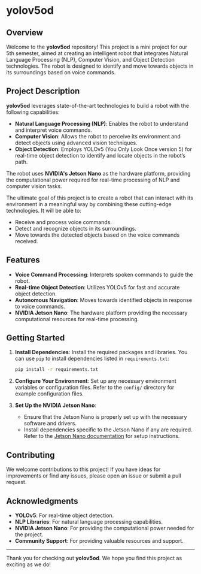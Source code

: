 # yolov5od

## Overview

Welcome to the **yolov5od** repository! This project is a mini project for our 5th semester, aimed at creating an intelligent robot that integrates Natural Language Processing (NLP), Computer Vision, and Object Detection technologies. The robot is designed to identify and move towards objects in its surroundings based on voice commands.

## Project Description

**yolov5od** leverages state-of-the-art technologies to build a robot with the following capabilities:
- **Natural Language Processing (NLP)**: Enables the robot to understand and interpret voice commands.
- **Computer Vision**: Allows the robot to perceive its environment and detect objects using advanced vision techniques.
- **Object Detection**: Employs YOLOv5 (You Only Look Once version 5) for real-time object detection to identify and locate objects in the robot’s path.

The robot uses **NVIDIA's Jetson Nano** as the hardware platform, providing the computational power required for real-time processing of NLP and computer vision tasks.

The ultimate goal of this project is to create a robot that can interact with its environment in a meaningful way by combining these cutting-edge technologies. It will be able to:
- Receive and process voice commands.
- Detect and recognize objects in its surroundings.
- Move towards the detected objects based on the voice commands received.

## Features

- **Voice Command Processing**: Interprets spoken commands to guide the robot.
- **Real-time Object Detection**: Utilizes YOLOv5 for fast and accurate object detection.
- **Autonomous Navigation**: Moves towards identified objects in response to voice commands.
- **NVIDIA Jetson Nano**: The hardware platform providing the necessary computational resources for real-time processing.


## Getting Started

1. **Install Dependencies**:
   Install the required packages and libraries. You can use `pip` to install dependencies listed in `requirements.txt`:
   ```bash
   pip install -r requirements.txt

2. **Configure Your Environment**:
   Set up any necessary environment variables or configuration files. Refer to the `config/` directory for example configuration files.

3. **Set Up the NVIDIA Jetson Nano**:
   - Ensure that the Jetson Nano is properly set up with the necessary software and drivers.
   - Install dependencies specific to the Jetson Nano if any are required. Refer to the [Jetson Nano documentation](https://developer.nvidia.com/embedded/learn/get-started-jetson-nano-devkit) for setup instructions.


## Contributing

We welcome contributions to this project! If you have ideas for improvements or find any issues, please open an issue or submit a pull request. 

## Acknowledgments

- **YOLOv5**: For real-time object detection.
- **NLP Libraries**: For natural language processing capabilities.
- **NVIDIA Jetson Nano**: For providing the computational power needed for the project.
- **Community Support**: For providing valuable resources and support.

---

Thank you for checking out **yolov5od**. We hope you find this project as exciting as we do!
